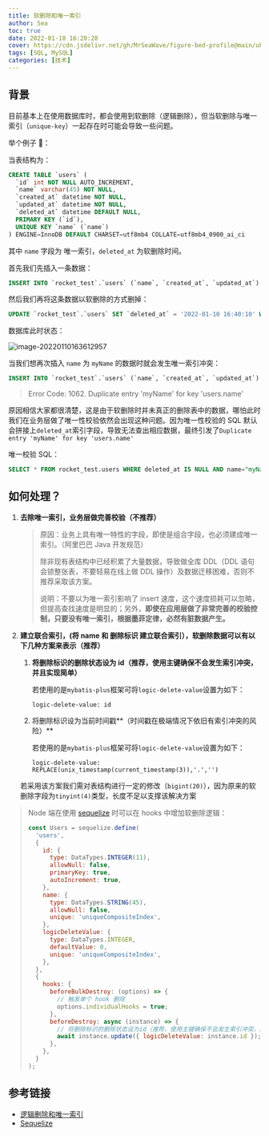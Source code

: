 ```yaml
---
title: 软删除和唯一索引
author: Sea
toc: true
date: 2022-01-10 16:20:28
cover: https://cdn.jsdelivr.net/gh/MrSeaWave/figure-bed-profile@main/uPic/2022/vrWNnT_jennifer-park-e-mlf6ouyai977a.jpg
tags: [SQL, MySQL]
categories: [技术]
---
```


## 背景

目前基本上在使用数据库时，都会使用到软删除（逻辑删除），但当软删除与唯一索引（`unique-key`）一起存在时可能会导致一些问题。

<!--more-->

举个例子 🌰：

当表结构为：

```sql
CREATE TABLE `users` (
  `id` int NOT NULL AUTO_INCREMENT,
  `name` varchar(45) NOT NULL,
  `created_at` datetime NOT NULL,
  `updated_at` datetime NOT NULL,
  `deleted_at` datetime DEFAULT NULL,
  PRIMARY KEY (`id`),
  UNIQUE KEY `name` (`name`)
) ENGINE=InnoDB DEFAULT CHARSET=utf8mb4 COLLATE=utf8mb4_0900_ai_ci
```

其中 `name` 字段为 唯一索引，`deleted_at` 为软删除时间。

首先我们先插入一条数据：

```sql
INSERT INTO `rocket_test`.`users` (`name`, `created_at`, `updated_at`) VALUES ('myName', '2022-01-10 16:30:10', '2022-01-10 16:30:10');
```

然后我们再将这条数据以软删除的方式删掉：

```sql
UPDATE `rocket_test`.`users` SET `deleted_at` = '2022-01-10 16:40:10' WHERE (`id` = '1');
```

数据库此时状态：

![image-20220110163612957](https://cdn.jsdelivr.net/gh/MrSeaWave/figure-bed-profile@main/uPic/2022/mjllS3_image-20220110163612957.png)

当我们想再次插入 `name` 为 `myName` 的数据时就会发生唯一索引冲突：

```sql
INSERT INTO `rocket_test`.`users` (`name`, `created_at`, `updated_at`) VALUES ('myName', '2022-01-10 16:30:10', '2022-01-10 16:30:10');
```

> Error Code: 1062. Duplicate entry 'myName' for key 'users.name'

原因相信大家都很清楚，这是由于软删除时并未真正的删除表中的数据，哪怕此时我们在业务层做了唯一性校验依然会出现这种问题。因为唯一性校验的 SQL 默认会拼接上`deleted_at`索引字段，导致无法查出相应数据，最终引发了`Duplicate entry 'myName' for key 'users.name'`

唯一校验 SQL：

```sql
SELECT * FROM rocket_test.users WHERE deleted_at IS NULL AND name="myName";
```

## 如何处理？

1. **去除唯一索引，业务层做完善校验（不推荐）**

   > 原因：业务上具有唯一特性的字段，即使是组合字段，也必须建成唯一索引。（阿里巴巴 Java 开发规范）
   >
   > 除非现有表结构中已经积累了大量数据，导致做全库 DDL（DDL 语句会锁整张表，不要轻易在线上做 DDL 操作）及数据迁移困难，否则不推荐采取该方案。
   >
   > 说明：不要以为唯一索引影响了 insert 速度，这个速度损耗可以忽略，但提高查找速度是明显的；另外，**即使在应用层做了非常完善的校验控制，只要没有唯一索引，根据墨菲定律，必然有脏数据产生。**

2. **建立联合索引，(将 name 和 删除标识 建立联合索引），软删除数据可以有以下几种方案来表示（推荐）**

   1. **将删除标识的删除状态设为 id（推荐，使用主键确保不会发生索引冲突，并且实现简单）**

      若使用的是`mybatis-plus`框架可将`logic-delete-value`设置为如下：

      ```
      logic-delete-value: id
      ```

   2. 将删除标识设为当前时间戳**（时间戳在极端情况下依旧有索引冲突的风险）**

      若使用的是`mybatis-plus`框架可将`logic-delete-value`设置为如下：

      ```
      logic-delete-value: REPLACE(unix_timestamp(current_timestamp(3)),'.','')
      ```

   若采用该方案我们需对表结构进行一定的修改（`bigint(20)`），因为原来的软删除字段为`tinyint(4)`类型，长度不足以支撑该解决方案

> Node 端在使用 [sequelize](https://www.sequelize.com.cn/) 时可以在 hooks 中增加软删除逻辑：
>
> ```js
> const Users = sequelize.define(
>   'users',
>   {
>     id: {
>       type: DataTypes.INTEGER(11),
>       allowNull: false,
>       primaryKey: true,
>       autoIncrement: true,
>     },
>     name: {
>       type: DataTypes.STRING(45),
>       allowNull: false,
>       unique: 'uniqueCompositeIndex',
>     },
>     logicDeleteValue: {
>       type: DataTypes.INTEGER,
>       defaultValue: 0,
>       unique: 'uniqueCompositeIndex',
>     },
>   },
>   {
>     hooks: {
>       beforeBulkDestroy: (options) => {
>         // 触发单个 hook 删除
>         options.individualHooks = true;
>       },
>       beforeDestroy: async (instance) => {
>         // 将删除标识的删除状态设为id（推荐，使用主键确保不会发生索引冲突，并且实现简单）
>         await instance.update({ logicDeleteValue: instance.id });
>       },
>     },
>   }
> );
> ```

## 参考链接

- [逻辑删除和唯一索引](https://chsm1998.github.io/2020/08/29/logical-deletion-and-unique-index/)
- [Sequelize](https://www.sequelize.com.cn/)
